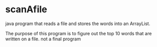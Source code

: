 # scanAfile

java program that reads a file and stores the words into an ArrayList.

The purpose of this program is to figure out the top 10 words that are written on a file.
not a final program
